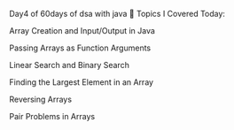 Day4 of 60days of dsa with java 
🧩 Topics I Covered Today:

Array Creation and Input/Output in Java

Passing Arrays as Function Arguments

Linear Search and Binary Search

Finding the Largest Element in an Array

Reversing Arrays

Pair Problems in Arrays

